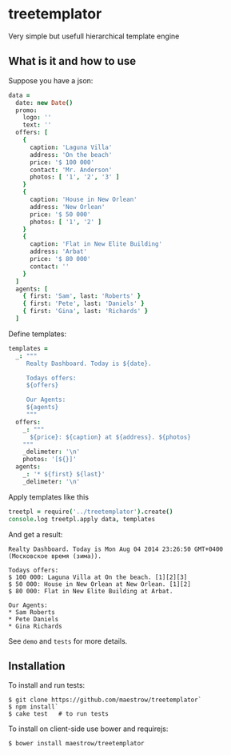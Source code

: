 # treetemplator

Very simple but usefull hierarchical template engine

## What is it and how to use

Suppose you have a json:
```coffee
data =
  date: new Date()
  promo:
    logo: ''
    text: ''
  offers: [
    {
      caption: 'Laguna Villa'
      address: 'On the beach'
      price: '$ 100 000'
      contact: 'Mr. Anderson'
      photos: [ '1', '2', '3' ]
    }
    {
      caption: 'House in New Orlean'
      address: 'New Orlean'
      price: '$ 50 000'
      photos: [ '1', '2' ]
    }
    {
      caption: 'Flat in New Elite Building'
      address: 'Arbat'
      price: '$ 80 000'
      contact: ''
    }
  ]
  agents: [
    { first: 'Sam', last: 'Roberts' }
    { first: 'Pete', last: 'Daniels' }
    { first: 'Gina', last: 'Richards' }
  ]
```

Define templates:
```coffee
templates =
  _: """
     Realty Dashboard. Today is ${date}.

     Todays offers:
     ${offers}

     Our Agents:
     ${agents}
     """
  offers:
    _: """
      ${price}: ${caption} at ${address}. ${photos}
    """
    _delimeter: '\n'
    photos: '[${}]'
  agents:
    _: '* ${first} ${last}'
    _delimeter: '\n'
```

Apply templates like this
```coffee
treetpl = require('../treetemplator').create()
console.log treetpl.apply data, templates
```

And get a result:
```
Realty Dashboard. Today is Mon Aug 04 2014 23:26:50 GMT+0400 (Московское время (зима)).

Todays offers:
$ 100 000: Laguna Villa at On the beach. [1][2][3]
$ 50 000: House in New Orlean at New Orlean. [1][2]
$ 80 000: Flat in New Elite Building at Arbat. 

Our Agents:
* Sam Roberts
* Pete Daniels
* Gina Richards
```

See `demo` and `tests` for more details.


## Installation 

To install and run tests:
```
$ git clone https://github.com/maestrow/treetemplator`
$ npm install`
$ cake test   # to run tests
```

To install on client-side use bower and requirejs:

`$ bower install maestrow/treetemplator`
